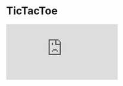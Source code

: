 # TicTacToe
![Image of Class Diagram](https://github.com/SaltyNickel702/CppGroup/blob/main/TicTacToe/images/Class_Diagram.pdf?raw=true)
